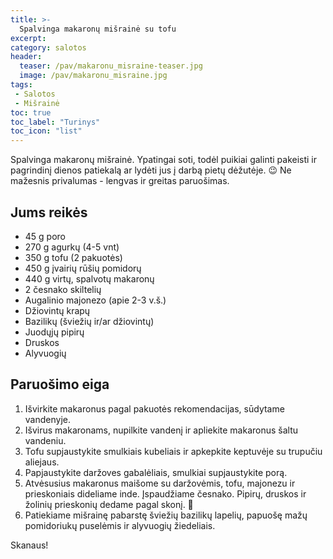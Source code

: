 ```yaml
---
title: >-
  Spalvinga makaronų mišrainė su tofu
excerpt:
category: salotos
header:
  teaser: /pav/makaronu_misraine-teaser.jpg
  image: /pav/makaronu_misraine.jpg
tags:
 - Salotos
 - Mišrainė
toc: true
toc_label: "Turinys"
toc_icon: "list"
---
```


Spalvinga makaronų mišrainė. Ypatingai soti, todėl puikiai galinti pakeisti ir pagrindinį dienos patiekalą ar lydėti jus į darbą pietų dėžutėje. 😉 Ne mažesnis privalumas - lengvas ir greitas paruošimas.

## Jums reikės

* 45 g poro
* 270 g agurkų (4-5 vnt)
* 350 g tofu (2 pakuotės)
* 450 g įvairių rūšių pomidorų
* 440 g virtų, spalvotų makaronų
* 2 česnako skiltelių
* Augalinio majonezo (apie 2-3 v.š.)
* Džiovintų krapų
* Bazilikų (šviežių ir/ar džiovintų)
* Juodųjų pipirų
* Druskos
* Alyvuogių

## Paruošimo eiga

1. Išvirkite makaronus pagal pakuotės rekomendacijas, sūdytame vandenyje.
2. Išvirus makaronams, nupilkite vandenį ir apliekite makaronus šaltu vandeniu.
3. Tofu supjaustykite smulkiais kubeliais ir apkepkite keptuvėje su trupučiu aliejaus.
4. Papjaustykite daržoves gabalėliais, smulkiai supjaustykite porą. 
5. Atvėsusius makaronus maišome su daržovėmis, tofu, majonezu ir prieskoniais dideliame inde. Įspaudžiame česnako. Pipirų, druskos ir žolinių prieskonių dedame pagal skonį. 🙂 
6. Patiekiame mišrainę pabarstę šviežių bazilikų lapelių, papuošę mažų pomidoriukų puselėmis ir alyvuogių žiedeliais.

Skanaus!